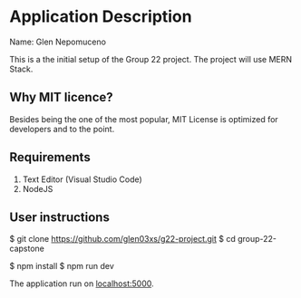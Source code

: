 # Application Description

Name: Glen Nepomuceno 

This is a the initial setup of the Group 22 project. The project will use MERN Stack.

## Why MIT licence?
Besides being the one of the most popular, MIT License is optimized for developers and to the point.

## Requirements

1. Text Editor (Visual Studio Code)
2. NodeJS
  
## User instructions

$ git clone https://github.com/glen03xs/g22-project.git
$ cd group-22-capstone

$ npm install
$ npm run dev

The application run on  [localhost:5000](http://localhost:6000/).
